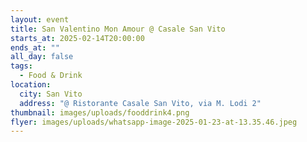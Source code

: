```yaml
---
layout: event
title: San Valentino Mon Amour @ Casale San Vito
starts_at: 2025-02-14T20:00:00
ends_at: ""
all_day: false
tags:
  - Food & Drink
location:
  city: San Vito
  address: "@ Ristorante Casale San Vito, via M. Lodi 2"
thumbnail: images/uploads/fooddrink4.png
flyer: images/uploads/whatsapp-image-2025-01-23-at-13.35.46.jpeg
---
```

